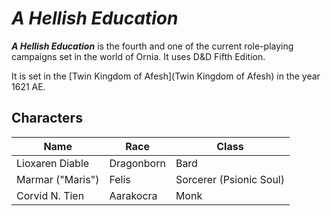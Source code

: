 # *A Hellish Education*

***A Hellish Education*** is the fourth and one of the current role-playing campaigns set in the world of Ornia. It uses D&D Fifth Edition.

It is set in the [Twin Kingdom of Afesh](Twin Kingdom of Afesh) in the year 1621 AE.

## Characters

| **Name**         | **Race**   | **Class**               |
| ---------------- | ---------- | ----------------------- |
| Lioxaren Diable  | Dragonborn | Bard                    |
| Marmar ("Maris") | Felis      | Sorcerer (Psionic Soul) |
| Corvid N. Tien   | Aarakocra  | Monk                    |


